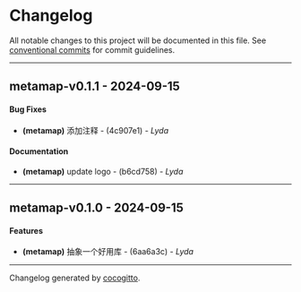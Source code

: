 # Changelog
All notable changes to this project will be documented in this file. See [conventional commits](https://www.conventionalcommits.org/) for commit guidelines.

- - -
## metamap-v0.1.1 - 2024-09-15
#### Bug Fixes
- **(metamap)** 添加注释 - (4c907e1) - *Lyda*
#### Documentation
- **(metamap)** update logo - (b6cd758) - *Lyda*

- - -

## metamap-v0.1.0 - 2024-09-15
#### Features
- **(metamap)** 抽象一个好用库 - (6aa6a3c) - *Lyda*

- - -

Changelog generated by [cocogitto](https://github.com/cocogitto/cocogitto).
